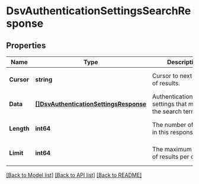 # DsvAuthenticationSettingsSearchResponse

## Properties
Name | Type | Description | Notes
------------ | ------------- | ------------- | -------------
**Cursor** | **string** | Cursor to next batch of results. | [optional] [default to null]
**Data** | [**[]DsvAuthenticationSettingsResponse**](AuthenticationSettingsResponse.md) | AuthenticationSettings settings that match the search term. | [optional] [default to null]
**Length** | **int64** | The number of results in this response. | [optional] [default to null]
**Limit** | **int64** | The maximum number of results per cursor. | [optional] [default to null]

[[Back to Model list]](../README.md#documentation-for-models) [[Back to API list]](../README.md#documentation-for-api-endpoints) [[Back to README]](../README.md)


